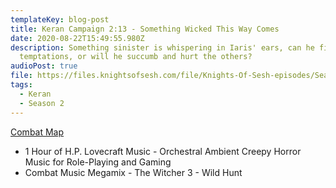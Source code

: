 ```yaml
---
templateKey: blog-post
title: Keran Campaign 2:13 - Something Wicked This Way Comes
date: 2020-08-22T15:49:55.980Z
description: Something sinister is whispering in Iaris' ears, can he fight its
  temptations, or will he succumb and hurt the others?
audioPost: true
file: https://files.knightsofsesh.com/file/Knights-Of-Sesh-episodes/Season_2/Keran-24.mp3
tags:
  - Keran
  - Season 2
---
```

[Combat Map](https://files.knightsofsesh.com/file/Knights-Of-Sesh-episodes/Season_2/images/demonology.jpg)

* 1 Hour of H.P. Lovecraft Music - Orchestral Ambient Creepy Horror Music for Role-Playing and Gaming
* Combat Music Megamix - The Witcher 3 - Wild Hunt